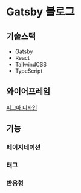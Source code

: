 # Gatsby 블로그

## 기술스택
- Gatsby
- React
- TailwindCSS
- TypeScript

## 와이어프레임
[피그마 디자인](https://www.figma.com/file/nWZEvpohTzuExHVtIwIfGd/%EA%B0%9C%EC%B8%A0%EB%B9%84-%EB%B8%94%EB%A1%9C%EA%B7%B8?type=design&node-id=0%3A1&t=O09rsfyxLNHq1gxr-1)

## 기능

### 페이지네이션


### 태그
### 반응형
